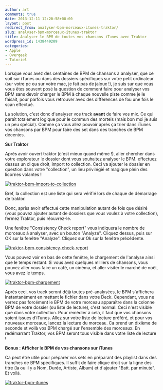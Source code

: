 ```yaml
---
author: art
comments: true
date: 2013-12-11 12:20:58+00:00
layout: post
redirect_from: analyser-bpm-morceaux-itunes-traktor/
slug: analyser-bpm-morceaux-itunes-traktor
title: Analyser le BPM de toutes vos chansons iTunes avec Traktor
wordpress_id: 1438449209
categories:
- Apple
- Overgeek
- Tutoriel
---
```


Lorsque vous avez des centaines de BPM de chansons à analyser, que ce soit sur iTunes ou dans des dossiers spécifiques sur votre petit ordinateur (sur votre pc ou sur votre mac, je fait pas de jaloux !), je suis sur que vous vous êtes souvent posé la question de comment faire pour analyser vos BPM sans devoir charger le BPM à chaque nouvelle piste comme je le faisait, pour parfois vous retrouver avec des différences de fou une fois le scan effectué.

La solution, c'est donc d'analyser vos track **avant** de faire vos mix. Ce qui paraît totalement logique pour le commun des mortels (mais bon moi je suis un peu spécial). Comme ça vous allez pouvoir après ça trier dans iTunes vos chansons par BPM pour faire des set dans des tranches de BPM décentes.

**Sur Traktor**

Après avoir ouvert traktor (c'est mieux quand même !), aller chercher dans votre explorateur le dossier dont vous souhaitez analyser le BPM. effectuez dessus un clique droit, import to collection. Ceci va ajouter le dossier en question dans votre "collection", un lieu privilégié et magique plein des licornes volantes !

[
](https://irz.fr/recherche?q=traktor-bpm-chargement) [
](https://irz.fr/recherche?q=traktor-bpm-consistency-check-report) <a href="https://irz.fr/recherche?q=traktor-bpm-import-to-collection"><img alt="traktor-bpm-import-to-collection" data-src="https://static.irz.fr/2013/12/traktor-bpm-import-to-collection-640x493.png" src="https://static.irz.fr/thumb.php?size=<100&crop=0&src=https://static.irz.fr/2013/12/traktor-bpm-import-to-collection-640x493.png" /></a>

Bref, la collection est une liste qui sera vérifié lors de chaque de démarrage de traktor.

Donc, après avoir effectué cette manipulation autant de fois que désiré (vous pouvez ajouter autant de dossiers que vous voulez à votre collection), fermez Traktor, puis réouvrez-le.

Une fenêtre "Consistency Check report" vous indiquera le nombre de morceaux à analyser, avec un bouton "Analyze". Cliquez dessus, puis sur OK sur la fenêtre "Analyze". Cliquez sur Ok sur la fenêtre précédente.

<a href="https://irz.fr/recherche?q=traktor-bpm-consistency-check-report"><img alt="traktor-bpm-consistency-check-report" data-src="https://static.irz.fr/2013/12/traktor-bpm-consistency-check-report.png" src="https://static.irz.fr/thumb.php?size=<100&crop=0&src=https://static.irz.fr/2013/12/traktor-bpm-consistency-check-report.png" /></a>

Vous pouvez voir en bas de cette fenêtre, le chargement de l'analyse ainsi que le temps restant. Si vous avez quelques milliers de chansons, vous pouvez aller vous faire un café, un cinéma, et aller visiter le marché de noël, vous avez le temps.

<a href="https://irz.fr/recherche?q=traktor-bpm-chargement"><img alt="traktor-bpm-chargement" data-src="https://static.irz.fr/2013/12/traktor-bpm-chargement-640x493.png" src="https://static.irz.fr/thumb.php?size=<100&crop=0&src=https://static.irz.fr/2013/12/traktor-bpm-chargement-640x493.png" /></a>

Après ceci, vos track seront déjà toutes pré-analysées, le BPM s'affichera instantanément en mettant le fichier dans votre Deck. Cependant, vous ne verrez pas forcément le BPM de votre morceau apparaître dans la colonne BPM de votre dossier (ou liste de lecture), c'est normal. Ceci n'est visible que dans votre collection. Pour remédier à cela, il faut que vos chansons soient issues d'iTunes. Allez sur votre liste de lecture préféré, et pour vos nouveaux morceaux, lancez la lecture du morceau. Ca prend un dixième de seconde et voilà vos BPM chargé sur l'ensemble des morceaux. En redémarrant Traktor, vos BPM seront tous visible dans votre liste de lecture !

**Bonus : Afficher le BPM de vos chansons sur iTunes**

Ca peut être utile pour préparer vos sets en préparant des playlist dans des tranches de BPM spécifiques. Il suffit de faire clique droit sur la ligne des titre (la ou il y a Nom, Durée, Artiste, Album) et d'ajouter "Batt. par minute". Et voilà.

<a href="https://irz.fr/recherche?q=traktor-bpm-itunes"><img alt="traktor-bpm-itunes" data-src="https://static.irz.fr/2013/12/traktor-bpm-itunes-640x372.png" src="https://static.irz.fr/thumb.php?size=<100&crop=0&src=https://static.irz.fr/2013/12/traktor-bpm-itunes-640x372.png" /></a>

